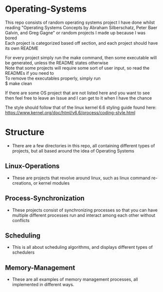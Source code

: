 # Operating-Systems

This repo consists of random operating systems project I have done whilst reading "Operating Systems Concepts by Abraham Silberschatz, Peter Baer Galvin, and Greg Gagne" or random projects I made up because I was bored <br> 
Each project is categorized based off section, and each project should have its own README 

For every project simply run the make command, then some executable will be generated, unless the README states otherwise<br>
Note that some projects will require some sort of user input, so read the READMEs if you need to<br>
To remove the executables properly, simply run <br>
$ make clean 

If there are some OS project that are not listed here and you want to see then feel free to leave an Issue and I can get to it when I have the chance

The style should follow that of the linux kernel 6.6 styling guide found here: 
https://www.kernel.org/doc/html/v6.6/process/coding-style.html

# Structure
- There are a few directories in this repo, all containing different types of projects, but all based around the idea of Operating Systems
## Linux-Operations
- These are projects that revolve around linux, such as linux command re-creations, or kernel modules 
## Process-Synchronization
- These projects consist of synchronizing processes so that you can have multiple different processes run and interact among each other without conflicts
## Scheduling
- This is all about scheduling algorithms, and displays different types of schedulers
## Memory-Management   
- These are all examples of memory management processes, all implemented in different ways.
